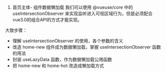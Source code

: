 1. 首页主体- 组件数据懒加载
我们可以使用 @vueuse/core 中的 useIntersectionObserver 来实现监听进入可视区域行为，但是必须配合vue3.0的组合API的方式才能实现。

大致步骤：

* 理解 useIntersectionObserver 的使用，各个参数的含义
* 改造 home-new 组件成为数据懒加载，掌握 useIntersectionObserver 函数的用法
* 封装 useLazyData 函数，作为数据懒加载公用函数
* 把 home-new 和 home-hot 改造成懒加载方式
